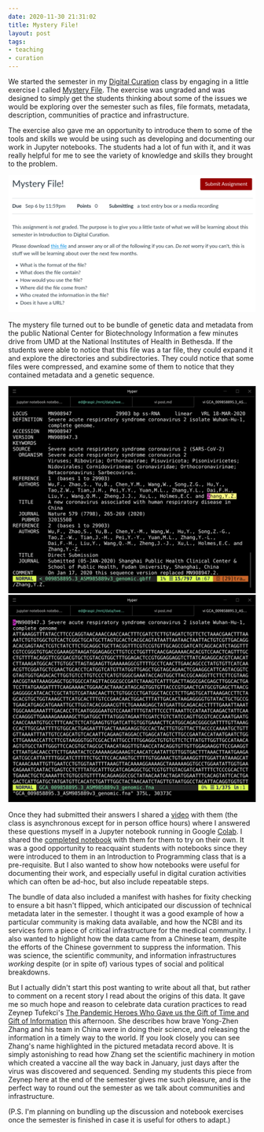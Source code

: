 ```yaml
---
date: 2020-11-30 21:31:02
title: Mystery File!
layout: post
tags:
- teaching
- curation
---
```


We started the semester in my [Digital Curation] class by engaging in a little
exercise I called [Mystery File]. The exercise was ungraded and was designed to
simply get the students thinking about some of the issues we would be exploring
over the semester such as files, file formats, metadata, description,
communities of practice and infrastructure.

The exercise also gave me an opportunity to introduce them to some of the tools and skills we would be using such as developing and documenting our work in Jupyter notebooks. The students had a lot of fun with it, and it was really helpful for me to see the variety of knowledge and skills they brought to the problem.

<a href="https://github.com/edsu/inst341/blob/master/modules/module-01/README.md"><img class="img-responsive" src="/images/mystery-file.png"></a>

The mystery file turned out to be bundle of genetic data and metadata from the
public  National Center for Biotechnology Information a few minutes drive from
UMD at the National Institutes of Health in Bethesda. If the students were able
to notice that this file was a tar file, they could expand it and explore the directories and subdirectories. They could notice that some files were compressed, and examine some of them to notice that they contained metadata and a genetic sequence.

<img class="img-responsive" src="/images/mystery-file-metadata.png">

<img class="img-responsive" src="/images/mystery-file-sequence.png">

Once they had submitted their answers I shared a [video] with them (the class is asynchronous except for in person office hours) where I answered these questions myself in a Jupyter notebook running in Google [Colab]. I shared the [completed notebook] with them for them to try on their own. It was a good opportunity to reacquaint students with notebooks since they were introduced to them in an Introduction to Programming class that is a pre-requisite. But I also wanted to show how notebooks were useful for documenting their work, and especially useful in digital curation activities which can often be ad-hoc, but also include repeatable steps.

The bundle of data also included a manifest with hashes for fixity checking to ensure a bit hasn't flipped, which anticipated our discussion of technical metadata later in the semester. I thought it was a good example of how a particular community is making data available, and how the NCBI and its services form a piece of critical infrastructure for the medical community. I also wanted to highlight how the data came from a Chinese team, despite the efforts of the Chinese government to suppress the information. This was science, the scientific community, and information infrastructures *working* despite (or in spite of) various types of social and political breakdowns.

But I actually didn't start this post wanting to write about all that, but rather to comment on a recent story I read about the origins of this data. It gave me so much hope and reason to celebrate data curation practices to read Zeynep Tufekci's [The Pandemic Heroes Who Gave us the Gift of Time and Gift of Information](https://zeynep.substack.com/p/the-pandemic-heroes-who-gave-us-the) this afternoon. She describes how brave Yong-Zhen Zhang and his team in China were in doing their science, and releasing the information in a timely way to the world. If you look closely you can see Zhang's name highlighted in the pictured metadata record above. It is simply astonishing to read how Zhang set the scientific machinery in motion which created a vaccine all the way back in January, just days after the virus was discovered and sequenced. Sending my students this piece from Zeynep here at the end of the semester gives me such pleasure, and is the perfect way to round out the semester as we talk about communities and infrastructure.

(P.S. I'm planning on bundling up the discussion and notebook exercises once the semester is finished in case it is useful for others to adapt.)

[Digital Curation]: https://github.com/edsu/inst341/#readme
[Mystery File]: https://github.com/edsu/inst341/blob/master/modules/module-01/README.md
[video]: https://tube.nocturlab.fr/videos/watch/71cd805b-195f-478e-995c-1633b4910fae
[completed notebook]: https://github.com/edsu/inst341/blob/master/modules/module-01/notebook.ipynb
[Colab]: https://github.com/edsu/inst341/blob/master/modules/module-01/notebook.ipynb
